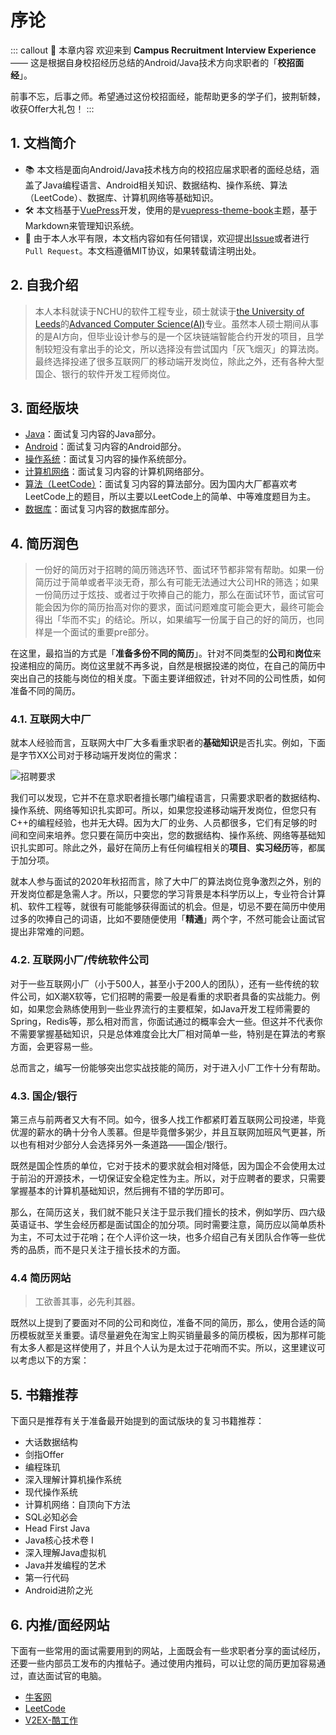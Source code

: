 # 序论 <Badge text="New"/>

::: callout 🍳 本章内容
欢迎来到 **Campus Recruitment Interview Experience** —— 这是根据自身校招经历总结的Android/Java技术方向求职者的「**校招面经**」。

前事不忘，后事之师。希望通过这份校招面经，能帮助更多的学子们，披荆斩棘，收获Offer大礼包！
:::

## 1. 文档简介

* 📚 本文档是面向Android/Java技术栈方向的校招应届求职者的面经总结，涵盖了Java编程语言、Android相关知识、数据结构、操作系统、算法（LeetCode）、数据库、计算机网络等基础知识。
* 🛠 本文档基于[VuePress](https://vuepress.vuejs.org/zh/)开发，使用的是[vuepress-theme-book](https://vuepress-theme-book.netlify.app/)主题，基于Markdown来管理知识系统。
* 🙏 由于本人水平有限，本文档内容如有任何错误，欢迎提出[Issue](https://github.com/HurleyJames/interview-vuepress/issues)或者进行`Pull Request`。本文档遵循MIT协议，如果转载请注明出处。

## 2. 自我介绍

> 本人本科就读于NCHU的软件工程专业，硕士就读于[the University of Leeds](https://www.leeds.ac.uk/)的[Advanced Computer Science(AI)](https://courses.leeds.ac.uk/i537/advanced-computer-science-artificial-intelligence-msc)专业。虽然本人硕士期间从事的是AI方向，但毕业设计参与的是一个区块链端智能合约开发的项目，且学制较短没有拿出手的论文，所以选择没有尝试国内「灰飞烟灭」的算法岗。最终选择投递了很多互联网厂的移动端开发岗位，除此之外，还有各种大型国企、银行的软件开发工程师岗位。

## 3. 面经版块

* [Java](./../java/关键字)：面试复习内容的Java部分。
* [Android](./../android/Activity)：面试复习内容的Android部分。
* [操作系统](./../os/index)：面试复习内容的操作系统部分。
* [计算机网络](./../network/index)：面试复习内容的计算机网络部分。
* [算法（LeetCode）](./../algo/Easy)：面试复习内容的算法部分。因为国内大厂都喜欢考LeetCode上的题目，所以主要以LeetCode上的简单、中等难度题目为主。
* [数据库](./../database/数据库类型)：面试复习内容的数据库部分。

## 4. 简历润色

> 一份好的简历对于招聘的简历筛选环节、面试环节都非常有帮助。如果一份简历过于简单或者平淡无奇，那么有可能无法通过大公司HR的筛选；如果一份简历过于炫技、或者过于吹捧自己的能力，那么在面试环节，面试官可能会因为你的简历抬高对你的要求，面试问题难度可能会更大，最终可能会得出「华而不实」的结论。所以，如果编写一份属于自己的好的简历，也同样是一个面试的重要pre部分。

在这里，最掐当的方式是「**准备多份不同的简历**」。针对不同类型的**公司**和**岗位**来投递相应的简历。岗位这里就不再多说，自然是根据投递的岗位，在自己的简历中突出自己的技能与岗位的相关度。下面主要详细叙述，针对不同的公司性质，如何准备不同的简历。

### 4.1. 互联网大中厂

就本人经验而言，互联网大中厂大多看重求职者的**基础知识**是否扎实。例如，下面是字节XX公司对于移动端开发岗位的需求：

![招聘要求](https://i.loli.net/2021/01/21/3dHzuDrPXZcxVKq.png)

我们可以发现，它并不在意求职者擅长哪门编程语言，只需要求职者的数据结构、操作系统、网络等知识扎实即可。所以，如果您投递移动端开发岗位，但您只有C++的编程经验，也并无大碍。因为大厂的业务、人员都很多，它们有足够的时间和空间来培养。您只要在简历中突出，您的数据结构、操作系统、网络等基础知识扎实即可。除此之外，最好在简历上有任何编程相关的**项目**、**实习经历**等，都属于加分项。

就本人参与面试的2020年秋招而言，除了大中厂的算法岗位竞争激烈之外，别的开发岗位都是急需人才。所以，只要您的学习背景是本科学历以上，专业符合计算机、软件工程等，就很有可能能够获得面试的机会。但是，切忌不要在简历中使用过多的吹捧自己的词语，比如不要随便使用「**精通**」两个字，不然可能会让面试官提出非常难的问题。

### 4.2. 互联网小厂/传统软件公司

对于一些互联网小厂（小于500人，甚至小于200人的团队），还有一些传统的软件公司，如X潮X软等，它们招聘的需要一般是看重的求职者具备的实战能力。例如，如果您会熟练使用到一些业界流行的主要框架，如Java开发工程师需要的Spring，Redis等，那么相对而言，你面试通过的概率会大一些。但这并不代表你不需要掌握基础知识，只是总体难度会比大厂相对简单一些，特别是在算法的考察方面，会更容易一些。

总而言之，编写一份能够突出您实战技能的简历，对于进入小厂工作十分有帮助。

### 4.3. 国企/银行

第三点与前两者又大有不同。如今，很多人找工作都紧盯着互联网公司投递，毕竟优渥的薪水的确十分令人羡慕。但是毕竟僧多粥少，并且互联网加班风气更甚，所以也有相对少部分人会选择另外一条道路——国企/银行。

既然是国企性质的单位，它对于技术的要求就会相对降低，因为国企不会使用太过于前沿的开源技术，一切保证安全稳定性为主。所以，对于应聘者的要求，只需要掌握基本的计算机基础知识，然后拥有不错的学历即可。

那么，在简历这关，我们就不能只关注于显示我们擅长的技术，例如学历、四六级英语证书、学生会经历都是面试国企的加分项。同时需要注意，简历应以简单质朴为主，不可太过于花哨；在个人评价这一块，也多介绍自己有关团队合作等一些优秀的品质，而不是只关注于擅长技术的方面。

### 4.4 简历网站

> 工欲善其事，必先利其器。

既然以上提到了要面对不同的公司和岗位，准备不同的简历，那么，使用合适的简历模板就至关重要。请尽量避免在淘宝上购买销量最多的简历模板，因为那样可能有太多人都是这样使用了，并且个人认为是太过于花哨而不实。所以，这里建议可以考虑以下的方案：

## 5. 书籍推荐

下面只是推荐有关于准备最开始提到的面试版块的复习书籍推荐：

* 大话数据结构
* 剑指Offer
* 编程珠玑
* 深入理解计算机操作系统
* 现代操作系统
* 计算机网络：自顶向下方法
* SQL必知必会
* Head First Java
* Java核心技术卷 I
* 深入理解Java虚拟机
* Java并发编程的艺术
* 第一行代码
* Android进阶之光

## 6. 内推/面经网站

下面有一些常用的面试需要用到的网站，上面既会有一些求职者分享的面试经历，还要一些内部员工发布的内推帖子。通过使用内推码，可以让您的简历更加容易通过，直达面试官的电脑。

* [牛客网](https://www.nowcoder.com/)
* [LeetCode](https://leetcode-cn.com/problemset/all/)
* [V2EX-酷工作](https://www.v2ex.com/?tab=jobs)
